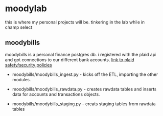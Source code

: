 # moodylab
this is where my personal projects will be. tinkering in the lab while in champ select

## moodybills
moodybills is a personal finance postgres db. i registered with the plaid api and got connections to our different bank accounts.  [link to plaid safety/security policies](https://plaid.com/safety/)

- moodybills/moodybills_ingest.py  - kicks off the ETL, importing the other modules.

- moodybills/moodybills_rawdata.py  - creates rawdata tables and inserts data for accounts and transactions objects.

- moodybills/moodybills_staging.py - creats staging tables from rawdata tables
